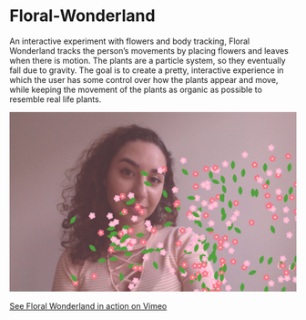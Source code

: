 # Floral-Wonderland
An interactive experiment with flowers and body tracking, Floral Wonderland tracks the person’s movements by placing flowers and leaves when there is motion. The plants are a particle system, so they eventually fall due to gravity. The goal is to create a pretty, interactive experience in which the user has some control over how the plants appear and move, while keeping the movement of the plants as organic as possible to resemble real life plants.


![floral wonderland](https://github.com/nicolefallone/Floral-Wonderland/blob/master/floral_screenshot.png)

[See Floral Wonderland in action on Vimeo](https://vimeo.com/327712682)
